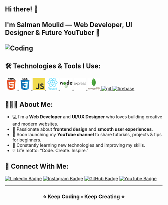 <h2 align="left">
  <abc>
    <br>Hi there! 👋<br>
    <br>I'm <b>Salman Moulid</b> — Web Developer, UI Designer & Future YouTuber 🎥<br>
    <br>
    <img src="https://media.giphy.com/media/SWoSkN6DxTszqIKEqv/giphy.gif" alt="Coding" width="500">
  </abc>
</h2>

<h2 align="left">🛠️ Technologies & Tools I Use:</h2>
<p align="left">
  <a href="https://www.w3.org/html/" target="_blank"> 
    <img src="https://raw.githubusercontent.com/devicons/devicon/master/icons/html5/html5-original-wordmark.svg" alt="html5" width="40" height="40"/> 
  </a>
  <a href="https://www.w3schools.com/css/" target="_blank"> 
    <img src="https://raw.githubusercontent.com/devicons/devicon/master/icons/css3/css3-original-wordmark.svg" alt="css3" width="40" height="40"/> 
  </a>
  <a href="https://developer.mozilla.org/en-US/docs/Web/JavaScript" target="_blank"> 
    <img src="https://raw.githubusercontent.com/devicons/devicon/master/icons/javascript/javascript-original.svg" alt="javascript" width="40" height="40"/> 
  </a>
  <a href="https://reactjs.org/" target="_blank"> 
    <img src="https://raw.githubusercontent.com/devicons/devicon/master/icons/react/react-original-wordmark.svg" alt="react" width="40" height="40"/> 
  </a>
  <a href="https://nodejs.org" target="_blank"> 
    <img src="https://raw.githubusercontent.com/devicons/devicon/master/icons/nodejs/nodejs-original-wordmark.svg" alt="nodejs" width="40" height="40"/> 
  </a>
  <a href="https://expressjs.com" target="_blank"> 
    <img src="https://raw.githubusercontent.com/devicons/devicon/master/icons/express/express-original-wordmark.svg" alt="express" width="40" height="40"/> 
  </a>
  <a href="https://www.mongodb.com/" target="_blank"> 
    <img src="https://raw.githubusercontent.com/devicons/devicon/master/icons/mongodb/mongodb-original-wordmark.svg" alt="mongodb" width="40" height="40"/> 
  </a>
  <a href="https://git-scm.com/" target="_blank"> 
    <img src="https://www.vectorlogo.zone/logos/git-scm/git-scm-icon.svg" alt="git" width="40" height="40"/> 
  </a>
  <a href="https://firebase.google.com/" target="_blank"> 
    <img src="https://www.vectorlogo.zone/logos/firebase/firebase-icon.svg" alt="firebase" width="40" height="40"/> 
  </a>
</p>

<h2 align="left">👨🏻‍💻 About Me:</h2>

- 💻 I’m a **Web Developer** and **UI/UX Designer** who loves building creative and modern websites.  
- 🎨 Passionate about **frontend design** and **smooth user experiences**.  
- 🎥 Soon launching my **YouTube channel** to share tutorials, projects & tips for beginners.  
- 🚀 Constantly learning new technologies and improving my skills.  
- 💡 Life motto: “Code. Create. Inspire.”  

<h2 align="left">🤝 Connect With Me:</h2>

[![Linkedin Badge](https://img.shields.io/badge/-Salman%20Moulid-blue?style=flat-square&logo=Linkedin&logoColor=white&link=https://www.linkedin.com/)](https://www.linkedin.com/)
[![Instagram Badge](https://img.shields.io/badge/-@salmanmoulid-D7008A?style=flat-square&labelColor=D7008A&logo=Instagram&logoColor=white&link=https://www.instagram.com/)](https://www.instagram.com/)
[![GitHub Badge](https://img.shields.io/badge/-SalmanMoulid-black?style=flat-square&logo=github&logoColor=white&link=https://github.com/SalmanMoulid)](https://github.com/SalmanMoulid)
[![YouTube Badge](https://img.shields.io/badge/-Coming%20Soon-red?style=flat-square&logo=youtube&logoColor=white)](#)

---

<h3 align="center">⭐ Keep Coding • Keep Creating ⭐</h3>
